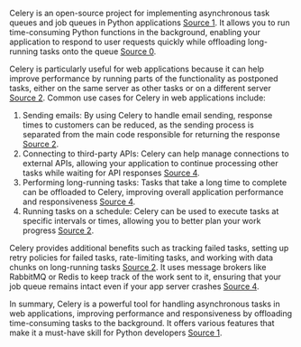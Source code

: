 Celery is an open-source project for implementing asynchronous task queues and job queues in Python applications [Source 1](https://colaninfotech.com/blog/what-is-celery-why-is-it-a-must-have-skill-for-python-developers/). It allows you to run time-consuming Python functions in the background, enabling your application to respond to user requests quickly while offloading long-running tasks onto the queue [Source 0](https://medium.com/scalereal/understanding-celery-part-1-why-use-celery-and-what-is-celery-b96bf958cd80).

Celery is particularly useful for web applications because it can help improve performance by running parts of the functionality as postponed tasks, either on the same server as other tasks or on a different server [Source 2](https://codeburst.io/the-celery-python-guide-basics-examples-and-useful-tips-d8da1fcfaea3). Common use cases for Celery in web applications include:

1. Sending emails: By using Celery to handle email sending, response times to customers can be reduced, as the sending process is separated from the main code responsible for returning the response [Source 2](https://codeburst.io/the-celery-python-guide-basics-examples-and-useful-tips-d8da1fcfaea3).
2. Connecting to third-party APIs: Celery can help manage connections to external APIs, allowing your application to continue processing other tasks while waiting for API responses [Source 4](https://nickjanetakis.com/blog/4-use-cases-for-when-to-use-celery-in-a-flask-application).
3. Performing long-running tasks: Tasks that take a long time to complete can be offloaded to Celery, improving overall application performance and responsiveness [Source 4](https://nickjanetakis.com/blog/4-use-cases-for-when-to-use-celery-in-a-flask-application).
4. Running tasks on a schedule: Celery can be used to execute tasks at specific intervals or times, allowing you to better plan your work progress [Source 2](https://codeburst.io/the-celery-python-guide-basics-examples-and-useful-tips-d8da1fcfaea3).

Celery provides additional benefits such as tracking failed tasks, setting up retry policies for failed tasks, rate-limiting tasks, and working with data chunks on long-running tasks [Source 2](https://codeburst.io/the-celery-python-guide-basics-examples-and-useful-tips-d8da1fcfaea3). It uses message brokers like RabbitMQ or Redis to keep track of the work sent to it, ensuring that your job queue remains intact even if your app server crashes [Source 4](https://nickjanetakis.com/blog/4-use-cases-for-when-to-use-celery-in-a-flask-application).

In summary, Celery is a powerful tool for handling asynchronous tasks in web applications, improving performance and responsiveness by offloading time-consuming tasks to the background. It offers various features that make it a must-have skill for Python developers [Source 1](https://colaninfotech.com/blog/what-is-celery-why-is-it-a-must-have-skill-for-python-developers/).
